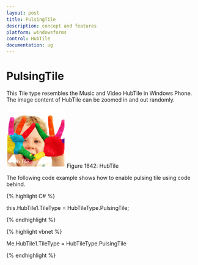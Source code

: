 ```yaml
---
layout: post
title: PulsingTile
description: concept and features
platform: windowsforms
control: HubTile
documentation: ug
---
```

# PulsingTile

This Tile type resembles the Music and Video HubTile in Windows Phone. The image content of HubTile can be zoomed in and out randomly. 

![](Concept-and-Features_images/Concept-and-Features_img3.png) 
Figure 1642: HubTile


The following code example shows how to enable pulsing tile using code behind.

{% highlight C# %}  

this.HubTile1.TileType = HubTileType.PulsingTile;

{% endhighlight %}

{% highlight vbnet %} 

Me.HubTile1.TileType = HubTileType.PulsingTile

{% endhighlight %}